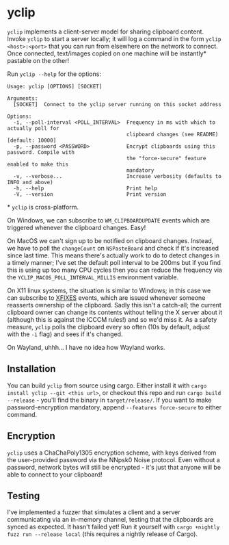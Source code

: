 # yclip

`yclip` implements a client-server model for sharing clipboard content. Invoke `yclip` to start a server locally; it will log a command in the form `yclip <host>:<port>` that you can run from elsewhere on the network to connect. Once connected, text/images copied on one machine will be instantly* pastable on the other!

Run `yclip --help` for the options: 
```
Usage: yclip [OPTIONS] [SOCKET]

Arguments:
  [SOCKET]  Connect to the yclip server running on this socket address

Options:
  -i, --poll-interval <POLL_INTERVAL>  Frequency in ms with which to actually poll for
                                       clipboard changes (see README) [default: 10000]
  -p, --password <PASSWORD>            Encrypt clipboards using this password. Compile with
                                       the "force-secure" feature enabled to make this
                                       mandatory
  -v, --verbose...                     Increase verbosity (defaults to INFO and above)
  -h, --help                           Print help
  -V, --version                        Print version

```

\* `yclip` is cross-platform. 

On Windows, we can subscribe to `WM_CLIPBOARDUPDATE` events which are triggered whenever the clipboard changes. Easy!

On MacOS we can't sign up to be notified on clipboard changes. Instead, we have to poll the `changeCount` on `NSPasteBoard` and check if it's increased since last time. This means there's actually work to do to detect changes in a timely manner; I've set the default poll interval to be 200ms but if you find this is using up too many CPU cycles then you can reduce the frequency via the `YCLIP_MACOS_POLL_INTERVAL_MILLIS` environment variable.

On X11 linux systems, the situation is similar to Windows; in this case we can subscribe to [XFIXES](https://www.x.org/releases/current/doc/fixesproto/fixesproto.txt) events, which are issued whenever someone reasserts ownership of the clipboard. Sadly this isn't a catch-all; the current clipboard owner can change its contents without telling the X server about it (although this is against the ICCCM rules!) and so we'd miss it. As a safety measure, `yclip` polls the clipboard every so often (10s by default, adjust with the `-i` flag) and sees if it's changed.

On Wayland, uhhh... I have no idea how Wayland works.

## Installation

You can build `yclip` from source using cargo. Either install it with `cargo install yclip --git <this url>`, or checkout this repo and run  `cargo build --release` - you'll find the binary in `target/release/`. If you want to make password-encryption mandatory, append `--features force-secure` to either command.

## Encryption

`yclip` uses a ChaChaPoly1305 encryption scheme, with keys derived from the user-provided password via the NNpsk0 Noise protocol. Even without a password, network bytes will still be encrypted - it's just that anyone will be able to connect to your clipboard!

## Testing

I've implemented a fuzzer that simulates a client and a server communicating via an in-memory channel, testing that the clipboards are synced as expected. It hasn't failed yet! Run it yourself with `cargo +nightly fuzz run --release local` (this requires a nightly release of Cargo).
